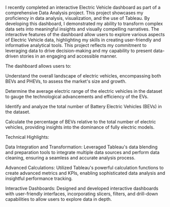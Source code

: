 I recently completed an interactive Electric Vehicle dashboard as part of a comprehensive Data Analysis project. This project showcases my proficiency in data analysis, visualization, 
and the use of Tableau. By developing this dashboard, I demonstrated my ability to transform complex data sets into meaningful insights and visually compelling narratives. 
The interactive features of the dashboard allow users to explore various aspects of Electric Vehicle data, highlighting my skills in creating user-friendly and informative analytical tools. 
This project reflects my commitment to leveraging data to drive decision-making and my capability to present data-driven stories in an engaging and accessible manner.



 The dashboard allows users to:

Understand the overall landscape of electric vehicles, encompassing both BEVs and PHEVs, to assess the market's size and growth.

Determine the average electric range of the electric vehicles in the dataset to gauge the technological advancements and efficiency of the EVs.

Identify and analyze the total number of Battery Electric Vehicles (BEVs) in the dataset.

Calculate the percentage of BEVs relative to the total number of electric vehicles, providing insights into the dominance of fully electric models.

 Technical Highlights:

Data Integration and Transformation: Leveraged Tableau's data blending and preparation tools to integrate multiple data sources and perform data cleaning, ensuring a seamless and accurate analysis process.

Advanced Calculations: Utilized Tableau's powerful calculation functions to create advanced metrics and KPIs, enabling sophisticated data analysis and insightful performance tracking.

Interactive Dashboards: Designed and developed interactive dashboards with user-friendly interfaces, incorporating slicers, filters, and drill-down capabilities to allow users to explore data in depth.

